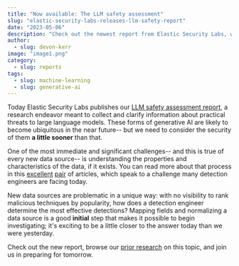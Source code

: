 ```yaml
---
title: "Now available: The LLM safety assessment"
slug: "elastic-security-labs-releases-llm-safety-report"
date: "2023-05-06"
description: "Check out the newest report from Elastic Security Labs, which explores how you can protect your organization from LLM threats."
author:
  - slug: devon-kerr
image: "image1.png"
category:
  - slug: reports
tags:
  - slug: machine-learning
  - slug: generative-ai
---
```


Today Elastic Security Labs publishes our [LLM safety assessment report](https://www.elastic.co/security/llm-safety-report?utm_source=labshome), a research endeavor meant to collect and clarify information about practical threats to large language models. These forms of generative AI are likely to become ubiquitous in the near future-- but we need to consider the security of them __a little sooner__ than that.

One of the most immediate and significant challenges-- and this is true of every new data source-- is understanding the properties and characteristics of the data, if it exists. You can read more about that process in this [excellent](https://www.elastic.co/security-labs/embedding-security-in-llm-workflows) [pair](https://www.elastic.co/security-labs/elastic-advances-llm-security) of articles, which speak to a challenge many detection engineers are facing today.

New data sources are problematic in a unique way: with no visibility to rank malicious techniques by popularity, how does a detection engineer determine the most effective detections? Mapping fields and normalizing a data source is a good __initial__ step that makes it possible to begin investigating; it's exciting to be a little closer to the answer today than we were yesterday.

Check out the new report, browse our [prior research](https://www.elastic.co/security-labs/topics/generative-ai) on this topic, and join us in preparing for tomorrow.